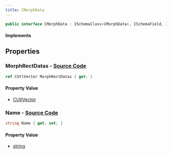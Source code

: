 ```yaml
---
title: CMorphData
---
```


```csharp
public interface CMorphData : ISchemaClass<CMorphData>, ISchemaField, ISchemaClass, INativeHandle
```

#### Implements

## Properties

### **MorphRectDatas** - [Source Code](https://github.com/swiftly-solution/swiftlys2/blob/main/managed/src/SwiftlyS2.Generated/Schemas/Interfaces/CMorphData.cs#L19)

```csharp
ref CUtlVector MorphRectDatas { get; }
```

#### Property Value

- [CUtlVector](/docs/api/)

### **Name** - [Source Code](https://github.com/swiftly-solution/swiftlys2/blob/main/managed/src/SwiftlyS2.Generated/Schemas/Interfaces/CMorphData.cs#L16)

```csharp
string Name { get; set; }
```

#### Property Value

- [string](https://learn.microsoft.com/dotnet/api/system.string)


